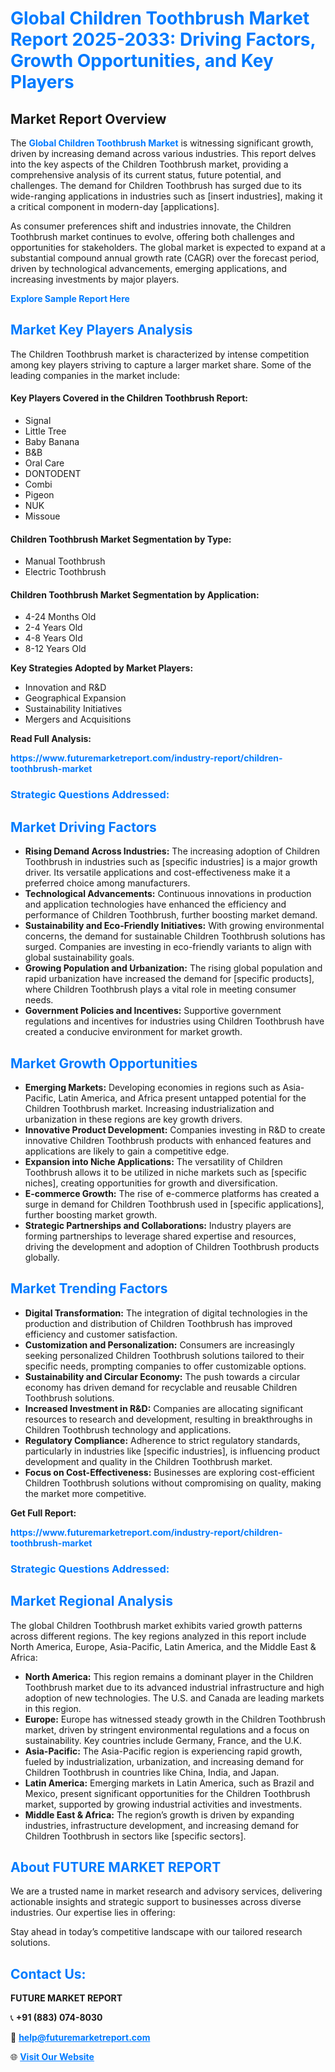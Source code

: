 <h1 style="color: #007BFF;">Global Children Toothbrush Market Report 2025-2033: Driving Factors, Growth Opportunities, and Key Players</h1>

<section id="overview">
<h2>Market Report Overview</h2>
<p>The <a href="https://www.futuremarketreport.com/industry-report/children-toothbrush-market" style="color: #007BFF; text-decoration: none;"><strong>Global Children Toothbrush Market</strong></a> is witnessing significant growth, driven by increasing demand across various industries. This report delves into the key aspects of the Children Toothbrush market, providing a comprehensive analysis of its current status, future potential, and challenges. The demand for Children Toothbrush has surged due to its wide-ranging applications in industries such as [insert industries], making it a critical component in modern-day [applications].</p>
<p>As consumer preferences shift and industries innovate, the Children Toothbrush market continues to evolve, offering both challenges and opportunities for stakeholders. The global market is expected to expand at a substantial compound annual growth rate (CAGR) over the forecast period, driven by technological advancements, emerging applications, and increasing investments by major players.</p>
</section>

<section id="overview">
<p><a href="https://www.futuremarketreport.com/request-sample/reportId=88120" style="color: #007BFF; text-decoration: none;"><strong>Explore Sample Report Here</strong></a></p>
</section>

<section id="key-players">
<h2 style="color: #007BFF;">Market Key Players Analysis</h2>
<p>The Children Toothbrush market is characterized by intense competition among key players striving to capture a larger market share. Some of the leading companies in the market include:</p>
<h4>Key Players Covered in the Children Toothbrush Report:</h4>
<ul><li>Signal</li><li>Little Tree</li><li>Baby Banana</li><li>B&amp;B</li><li>Oral Care</li><li>DONTODENT</li><li>Combi</li><li>Pigeon</li><li>NUK</li><li>Missoue</li></ul>
<h4>Children Toothbrush Market Segmentation by Type:</h4>
<ul><li>Manual Toothbrush</li><li>Electric Toothbrush</li></ul>

<h4>Children Toothbrush Market Segmentation by Application:</h4>
<ul><li>4-24 Months Old</li><li>2-4 Years Old</li><li>4-8 Years Old</li><li>8-12 Years Old</li></ul>
<p><strong>Key Strategies Adopted by Market Players:</strong></p>
<ul>
<li>Innovation and R&D</li>
<li>Geographical Expansion</li>
<li>Sustainability Initiatives</li>
<li>Mergers and Acquisitions</li>
</ul>
</section>

<section>
<p><strong>Read Full Analysis: </strong></p><a href="https://www.futuremarketreport.com/industry-report/children-toothbrush-market" style="color: #007BFF; text-decoration: none;"><strong>https://www.futuremarketreport.com/industry-report/children-toothbrush-market</strong></a>
<h3 style="color: #007BFF;">Strategic Questions Addressed:</h3>
</section>

<section id="driving-factors">
<h2 style="color: #007BFF;">Market Driving Factors</h2>
<ul>
<li><strong>Rising Demand Across Industries:</strong> The increasing adoption of Children Toothbrush in industries such as [specific industries] is a major growth driver. Its versatile applications and cost-effectiveness make it a preferred choice among manufacturers.</li>
<li><strong>Technological Advancements:</strong> Continuous innovations in production and application technologies have enhanced the efficiency and performance of Children Toothbrush, further boosting market demand.</li>
<li><strong>Sustainability and Eco-Friendly Initiatives:</strong> With growing environmental concerns, the demand for sustainable Children Toothbrush solutions has surged. Companies are investing in eco-friendly variants to align with global sustainability goals.</li>
<li><strong>Growing Population and Urbanization:</strong> The rising global population and rapid urbanization have increased the demand for [specific products], where Children Toothbrush plays a vital role in meeting consumer needs.</li>
<li><strong>Government Policies and Incentives:</strong> Supportive government regulations and incentives for industries using Children Toothbrush have created a conducive environment for market growth.</li>
</ul>
</section>

<section id="growth-opportunities">
<h2 style="color: #007BFF;">Market Growth Opportunities</h2>
<ul>
<li><strong>Emerging Markets:</strong> Developing economies in regions such as Asia-Pacific, Latin America, and Africa present untapped potential for the Children Toothbrush market. Increasing industrialization and urbanization in these regions are key growth drivers.</li>
<li><strong>Innovative Product Development:</strong> Companies investing in R&D to create innovative Children Toothbrush products with enhanced features and applications are likely to gain a competitive edge.</li>
<li><strong>Expansion into Niche Applications:</strong> The versatility of Children Toothbrush allows it to be utilized in niche markets such as [specific niches], creating opportunities for growth and diversification.</li>
<li><strong>E-commerce Growth:</strong> The rise of e-commerce platforms has created a surge in demand for Children Toothbrush used in [specific applications], further boosting market growth.</li>
<li><strong>Strategic Partnerships and Collaborations:</strong> Industry players are forming partnerships to leverage shared expertise and resources, driving the development and adoption of Children Toothbrush products globally.</li>
</ul>
</section>

<section id="trending-factors">
<h2 style="color: #007BFF;">Market Trending Factors</h2>
<ul>
<li><strong>Digital Transformation:</strong> The integration of digital technologies in the production and distribution of Children Toothbrush has improved efficiency and customer satisfaction.</li>
<li><strong>Customization and Personalization:</strong> Consumers are increasingly seeking personalized Children Toothbrush solutions tailored to their specific needs, prompting companies to offer customizable options.</li>
<li><strong>Sustainability and Circular Economy:</strong> The push towards a circular economy has driven demand for recyclable and reusable Children Toothbrush solutions.</li>
<li><strong>Increased Investment in R&D:</strong> Companies are allocating significant resources to research and development, resulting in breakthroughs in Children Toothbrush technology and applications.</li>
<li><strong>Regulatory Compliance:</strong> Adherence to strict regulatory standards, particularly in industries like [specific industries], is influencing product development and quality in the Children Toothbrush market.</li>
<li><strong>Focus on Cost-Effectiveness:</strong> Businesses are exploring cost-efficient Children Toothbrush solutions without compromising on quality, making the market more competitive.</li>
</ul>
</section>

<section>
<p><strong>Get Full Report: </strong></p><a href="https://www.futuremarketreport.com/industry-report/children-toothbrush-market" style="color: #007BFF; text-decoration: none;"><strong>https://www.futuremarketreport.com/industry-report/children-toothbrush-market</strong></a>
<h3 style="color: #007BFF;">Strategic Questions Addressed:</h3>
</section>


<section id="regional-analysis">
<h2 style="color: #007BFF;">Market Regional Analysis</h2>
<p>The global Children Toothbrush market exhibits varied growth patterns across different regions. The key regions analyzed in this report include North America, Europe, Asia-Pacific, Latin America, and the Middle East & Africa:</p>
<ul>
<li><strong>North America:</strong> This region remains a dominant player in the Children Toothbrush market due to its advanced industrial infrastructure and high adoption of new technologies. The U.S. and Canada are leading markets in this region.</li>
<li><strong>Europe:</strong> Europe has witnessed steady growth in the Children Toothbrush market, driven by stringent environmental regulations and a focus on sustainability. Key countries include Germany, France, and the U.K.</li>
<li><strong>Asia-Pacific:</strong> The Asia-Pacific region is experiencing rapid growth, fueled by industrialization, urbanization, and increasing demand for Children Toothbrush in countries like China, India, and Japan.</li>
<li><strong>Latin America:</strong> Emerging markets in Latin America, such as Brazil and Mexico, present significant opportunities for the Children Toothbrush market, supported by growing industrial activities and investments.</li>
<li><strong>Middle East & Africa:</strong> The region’s growth is driven by expanding industries, infrastructure development, and increasing demand for Children Toothbrush in sectors like [specific sectors].</li>
</ul>
</section>

<footer>
<h2 style="color: #007BFF;">About FUTURE MARKET REPORT</h2>
<p>We are a trusted name in market research and advisory services, delivering actionable insights and strategic support to businesses across diverse industries. Our expertise lies in offering:</p>

<p>Stay ahead in today’s competitive landscape with our tailored research solutions.</p>

<h2 style="color: #007BFF;">Contact Us:</h2>
<p><strong>FUTURE MARKET REPORT</strong></p>
<p>📞 <strong>+91 (883) 074-8030</strong></p>
<p>📧 <strong><a href="mailto:help@futuremarketreport.com" style="color: #007BFF;">help@futuremarketreport.com</a></strong></p>
<p>🌐 <strong><a href="https://www.futuremarketreport.com/" style="color: #007BFF;">Visit Our Website</a></strong></p>
</footer>